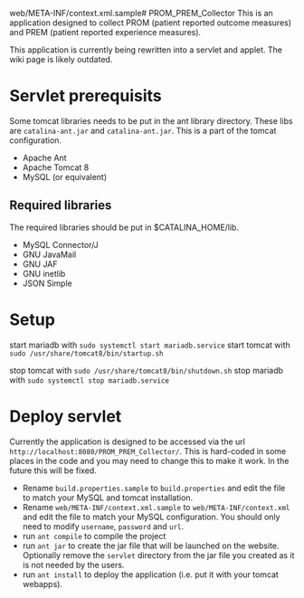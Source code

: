 web/META-INF/context.xml.sample# PROM_PREM_Collector
This is an application designed to collect PROM (patient reported outcome measures) and PREM (patient reported experience measures).

This application is currently being rewritten into a servlet and applet. The wiki page is likely outdated.

# Servlet prerequisits
Some tomcat libraries needs to be put in the ant library directory. These libs are `catalina-ant.jar` and `catalina-ant.jar`. This is a part of the tomcat configuration.
+ Apache Ant
+ Apache Tomcat 8
+ MySQL (or equivalent)
## Required libraries
The required libraries should be put in $CATALINA_HOME/lib.
+ MySQL Connector/J
+ GNU JavaMail
+ GNU JAF
+ GNU inetlib
+ JSON Simple

# Setup

start mariadb with `sudo systemctl start mariadb.service`
start tomcat with `sudo /usr/share/tomcat8/bin/startup.sh`

stop tomcat with `sudo /usr/share/tomcat8/bin/shutdown.sh`
stop mariadb with `sudo systemctl stop mariadb.service`

# Deploy servlet
Currently the application is designed to be accessed via the url `http://localhost:8080/PROM_PREM_Collector/`. This is hard-coded in some places in the code and you may need to change this to make it work. In the future this will be fixed.
+ Rename `build.properties.sample` to `build.properties` and edit the file to match your MySQL and tomcat installation.<br>
+ Rename `web/META-INF/context.xml.sample` to `web/META-INF/context.xml` and edit the file to match your MySQL configuration. You should only need to modify `username`, `password` and `url`.
+ run `ant compile` to compile the project
+ run `ant jar` to create the jar file that will be launched on the website. Optionally remove the `servlet` directory from the jar file you created as it is not needed by the users.
+ run `ant install` to deploy the application (i.e. put it with your tomcat webapps).
